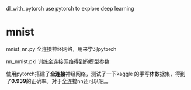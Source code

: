  dl_with_pytorch
use pytorch to explore deep learning


# mnist
mnist_nn.py  全连接神经网络，用来学习pytorch

nn_mnist.pkl 训练全连接网络得到的模型参数

使用pytorch搭建了**全连接**神经网络，测试了一下kaggle 的手写体数据集，得到了**0.939**的正确率。对于全连接nn还可以吧。。


